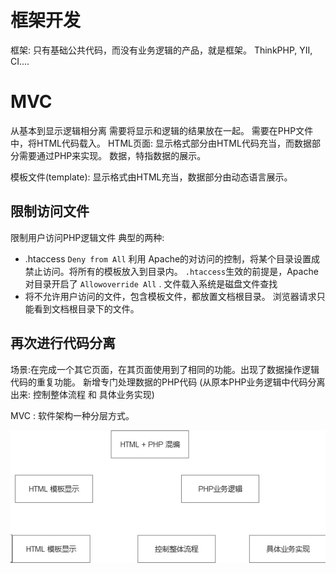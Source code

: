 
# 框架开发
框架: 只有基础公共代码，而没有业务逻辑的产品，就是框架。
    ThinkPHP, YII, CI....

# MVC
从基本到显示逻辑相分离
需要将显示和逻辑的结果放在一起。 需要在PHP文件中，将HTML代码载入。
HTML页面: 显示格式部分由HTML代码充当，而数据部分需要通过PHP来实现。 数据，特指数据的展示。

模板文件(template): 显示格式由HTML充当，数据部分由动态语言展示。

## 限制访问文件
限制用户访问PHP逻辑文件
典型的两种:
* .htaccess 
    `Deny from All` 利用 Apache的对访问的控制，将某个目录设置成禁止访问。将所有的模板放入到目录内。 
   `.htaccess`生效的前提是，Apache对目录开启了 `Allowoverride All` . 文件载入系统是磁盘文件查找
* 将不允许用户访问的文件，包含模板文件，都放置文档根目录。 浏览器请求只能看到文档根目录下的文件。

## 再次进行代码分离
场景:在完成一个其它页面，在其页面使用到了相同的功能。出现了数据操作逻辑代码的重复功能。
新增专门处理数据的PHP代码 (从原本PHP业务逻辑中代码分离出来: 控制整体流程 和 具体业务实现)

MVC : 软件架构一种分层方式。

![](./_image/2016-09-03-21-57-32.jpg)


